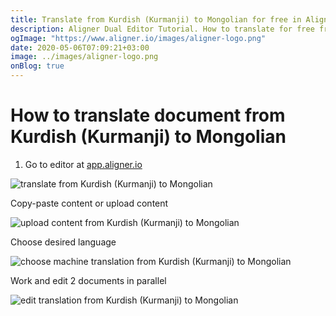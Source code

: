 ```yaml
---
title: Translate from Kurdish (Kurmanji) to Mongolian for free in Aligner Editor
description: Aligner Dual Editor Tutorial. How to translate for free from Kurdish (Kurmanji) to Mongolian. Aligner is multilingual document management platform. 
ogImage: "https://www.aligner.io/images/aligner-logo.png"
date: 2020-05-06T07:09:21+03:00
image: ../images/aligner-logo.png
onBlog: true
---
```


# How to translate document from Kurdish (Kurmanji) to Mongolian

1. Go to editor at [app.aligner.io](https://app.aligner.io "Aligner App web page")

![translate from Kurdish (Kurmanji) to Mongolian](../aligner-blank-editor.png "translate from Kurdish (Kurmanji) to Mongolian")

Copy-paste content or upload content

![upload content from Kurdish (Kurmanji) to Mongolian](../aligner-uploaded-document.png "upload content from Kurdish (Kurmanji) to Mongolian")

Choose desired language

![choose machine translation from Kurdish (Kurmanji) to Mongolian](../aligner-language-dropdown.png "choose machine translation from Kurdish (Kurmanji) to Mongolian")

Work and edit 2 documents in parallel

![edit translation from Kurdish (Kurmanji) to Mongolian](../aligner-double-sitded-editor.png "edit translation from Kurdish (Kurmanji) to Mongolian")

